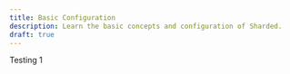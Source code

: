 ```yaml
---
title: Basic Configuration
description: Learn the basic concepts and configuration of Sharded.
draft: true
---
```

Testing 1
